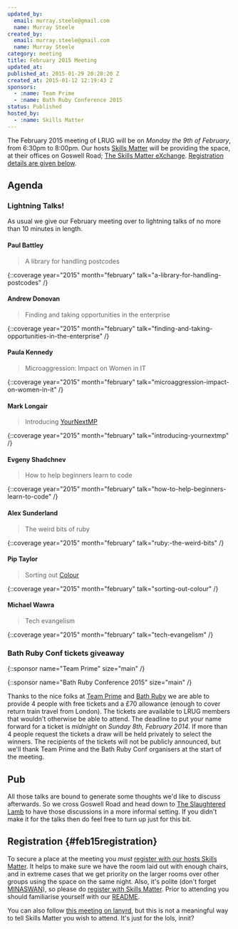 ```yaml
---
updated_by:
  email: murray.steele@gmail.com
  name: Murray Steele
created_by:
  email: murray.steele@gmail.com
  name: Murray Steele
category: meeting
title: February 2015 Meeting
updated_at:
published_at: 2015-01-29 20:20:20 Z
created_at: 2015-01-12 12:19:43 Z
sponsors:
  - :name: Team Prime
  - :name: Bath Ruby Conference 2015
status: Published
hosted_by:
  - :name: Skills Matter
---
```


The February 2015 meeting of LRUG will be on *Monday the 9th of February*, from 6:30pm to 8:00pm.  Our hosts [Skills Matter](http://skillsmatter.com/) will be providing the space, at their offices on Goswell Road; [The Skills Matter eXchange](https://skillsmatter.com/locations/96-skills-matter-exchange).  <a href="#feb15registration">Registration details are given below</a>.

## Agenda

### Lightning Talks!

As usual we give our February meeting over to lightning talks of no more than 10 minutes in length.

#### Paul Battley

> A library for handling postcodes

{::coverage year="2015" month="february" talk="a-library-for-handling-postcodes" /}

#### Andrew Donovan

> Finding and taking opportunities in the enterprise

{::coverage year="2015" month="february" talk="finding-and-taking-opportunities-in-the-enterprise" /}

#### Paula Kennedy

> Microaggression: Impact on Women in IT

{::coverage year="2015" month="february" talk="microaggression-impact-on-women-in-it" /}

#### Mark Longair

> Introducing [YourNextMP](https://yournextmp.com/)

{::coverage year="2015" month="february" talk="introducing-yournextmp" /}

#### Evgeny Shadchnev

> How to help beginners learn to code

{::coverage year="2015" month="february" talk="how-to-help-beginners-learn-to-code" /}

#### Alex Sunderland

> The weird bits of ruby

{::coverage year="2015" month="february" talk="ruby:-the-weird-bits" /}

#### Pip Taylor

> Sorting out [Colour](https://github.com/ms-digital-labs/color_sort)

{::coverage year="2015" month="february" talk="sorting-out-colour" /}

#### Michael Wawra

> Tech evangelism

{::coverage year="2015" month="february" talk="tech-evangelism" /}

### Bath Ruby Conf tickets giveaway

{::sponsor name="Team Prime" size="main" /}

{::sponsor name="Bath Ruby Conference 2015" size="main" /}

Thanks to the nice folks at [Team Prime](http://www.team-prime.com/) and [Bath Ruby](http://2015.bathruby.org) we are able to provide 4 people with free tickets and a £70 allowance (enough to cover return train travel from London).  The tickets are available to LRUG members that wouldn't otherwise be able to attend.  The deadline to put your name forward for a ticket is *midnight* on *Sunday 8th, February 2014*.  If more than 4 people request the tickets a draw will be held privately to select the winners.  The recipients of the tickets will not be publicly announced, but we'll thank Team Prime and the Bath Ruby Conf organisers at the start of the meeting.

## Pub

All those talks are bound to generate some thoughts we'd like to discuss afterwards.  So we cross Goswell Road and head down to [The Slaughtered Lamb](http://www.theslaughteredlambpub.com/) to have those discussions in a more informal setting.  If you didn't make it for the talks then do feel free to turn up just for this bit.

## Registration {#feb15registration}

To secure a place at the meeting you *must* [register with our hosts Skills Matter](https://skillsmatter.com/meetups/6984-lrug-lightening-talks-evening).  It helps to make sure we have the room laid out with enough chairs, and in extreme cases that we get priority on the larger rooms over other groups using the space on the same night.  Also, it's polite (don't forget [MINASWAN](http://oreilly.com/ruby/excerpts/ruby-learning-rails/ruby-glossary.html#I_indexterm_d1e32036)), so please do [register with Skills Matter](https://skillsmatter.com/meetups/6984-lrug-lightening-talks-evening).  Prior to attending you should familiarise yourself with our [README](http://readme.lrug.org/).

You can also follow [this meeting on lanyrd](http://lanyrd.com/2015/lrug-february/), but this is not a meaningful way to tell Skills Matter you wish to attend.  It's just for the lols, innit?
